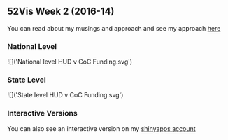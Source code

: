 ## 52Vis Week 2 (2016-14)

You can read about my musings and approach and see my approach [here](jkaupp.github.io)

### National Level
![]('National level HUD v CoC Funding.svg')

### State Level
![]('State level HUD v CoC Funding.svg')

### Interactive Versions
You can also see an interactive version on my [shinyapps account](https://jkaupp.shinyapps.io/52vis_Homeless/)
